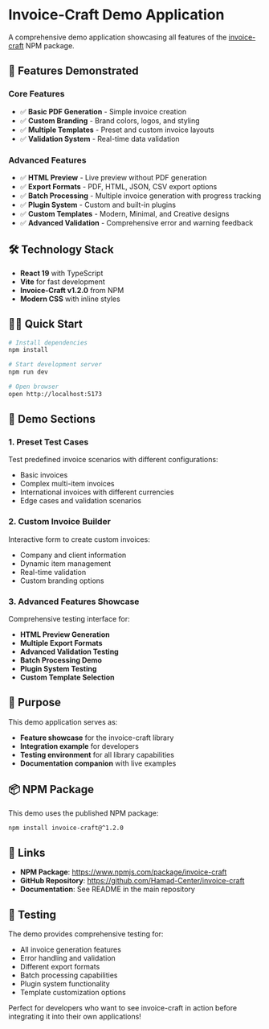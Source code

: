 # Invoice-Craft Demo Application

A comprehensive demo application showcasing all features of the [invoice-craft](https://www.npmjs.com/package/invoice-craft) NPM package.

## 🚀 Features Demonstrated

### Core Features
- ✅ **Basic PDF Generation** - Simple invoice creation
- ✅ **Custom Branding** - Brand colors, logos, and styling
- ✅ **Multiple Templates** - Preset and custom invoice layouts
- ✅ **Validation System** - Real-time data validation

### Advanced Features
- ✅ **HTML Preview** - Live preview without PDF generation
- ✅ **Export Formats** - PDF, HTML, JSON, CSV export options
- ✅ **Batch Processing** - Multiple invoice generation with progress tracking
- ✅ **Plugin System** - Custom and built-in plugins
- ✅ **Custom Templates** - Modern, Minimal, and Creative designs
- ✅ **Advanced Validation** - Comprehensive error and warning feedback

## 🛠️ Technology Stack

- **React 19** with TypeScript
- **Vite** for fast development
- **Invoice-Craft v1.2.0** from NPM
- **Modern CSS** with inline styles

## 🏃‍♂️ Quick Start

```bash
# Install dependencies
npm install

# Start development server
npm run dev

# Open browser
open http://localhost:5173
```

## 📱 Demo Sections

### 1. Preset Test Cases
Test predefined invoice scenarios with different configurations:
- Basic invoices
- Complex multi-item invoices
- International invoices with different currencies
- Edge cases and validation scenarios

### 2. Custom Invoice Builder
Interactive form to create custom invoices:
- Company and client information
- Dynamic item management
- Real-time validation
- Custom branding options

### 3. Advanced Features Showcase
Comprehensive testing interface for:
- **HTML Preview Generation**
- **Multiple Export Formats**
- **Advanced Validation Testing**
- **Batch Processing Demo**
- **Plugin System Testing**
- **Custom Template Selection**

## 🎯 Purpose

This demo application serves as:
- **Feature showcase** for the invoice-craft library
- **Integration example** for developers
- **Testing environment** for all library capabilities
- **Documentation companion** with live examples

## 📦 NPM Package

This demo uses the published NPM package:
```bash
npm install invoice-craft@^1.2.0
```

## 🔗 Links

- **NPM Package**: https://www.npmjs.com/package/invoice-craft
- **GitHub Repository**: https://github.com/Hamad-Center/invoice-craft
- **Documentation**: See README in the main repository

## 🧪 Testing

The demo provides comprehensive testing for:
- All invoice generation features
- Error handling and validation
- Different export formats
- Batch processing capabilities
- Plugin system functionality
- Template customization options

Perfect for developers who want to see invoice-craft in action before integrating it into their own applications!
